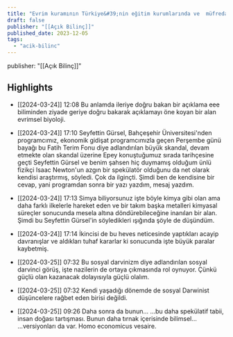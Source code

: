 ```yaml
---
title: "Evrim kuramının Türkiye&#39;nin eğitim kurumlarında ve  müfredatında yeri"
draft: false
publisher: "[[Açık Bilinç]]"
published_date: 2023-12-05
tags:
  - "acik-bilinc"
---
```

publisher: "[[Açık Bilinç]]"


## Highlights
* [[2024-03-24]] 12:08  Bu anlamda ileriye doğru bakan bir açıklama eee biliminden ziyade geriye doğru bakarak açıklamayı öne koyan bir alan evrimsel biyoloji.

* [[2024-03-24]] 17:10  Seyfettin Gürsel, Bahçeşehir Üniversitesi'nden programcımız, ekonomik gidişat programcımızla geçen Perşembe günü bayağı bu Fatih Terim Fonu diye adlandırılan büyük skandal, devam etmekte olan skandal üzerine Epey konuştuğumuz sırada tarihçesine geçti Seyfettin Gürsel ve benim şahsen hiç duymamış olduğum ünlü fizikçi Isaac Newton'un azgın bir spekülatör olduğunu da net olarak kendisi araştırmış, söyledi. Çok da ilginçti. Şimdi ben de kendisine bir cevap, yani programdan sonra bir yazı yazdım, mesaj yazdım.

* [[2024-03-24]] 17:13  Simya biliyorsunuz işte böyle kimya gibi olan ama daha farklı ilkelerle hareket eden ve bir takım başka metalleri kimyasal süreçler sonucunda mesela altına döndürebileceğine inanılan bir alan. Şimdi bu Seyfettin Gürsel'in söyledikleri ışığında şöyle de düşündüm.

* [[2024-03-24]] 17:14  İkincisi de bu heves neticesinde yaptıkları acayip davranışlar ve aldıkları tuhaf kararlar ki sonucunda işte büyük paralar kaybetmiş.

* [[2024-03-25]] 07:32  Bu sosyal darvinizm diye adlandırılan sosyal darvinci görüş, işte nazilerin de ortaya çıkmasında rol oynuyor. Çünkü güçlü olan kazanacak dolayısıyla güçlü olalım.

* [[2024-03-25]] 07:32  Kendi yaşadığı dönemde de sosyal Darwinist düşüncelere rağbet eden birisi değildi.

* [[2024-03-25]] 09:26  Daha sonra da bunun... ...bu daha spekülatif tabii, insan doğası tartışması. Bunun daha tırnak içerisinde bilimsel... ...versiyonları da var. Homo economicus vesaire.

